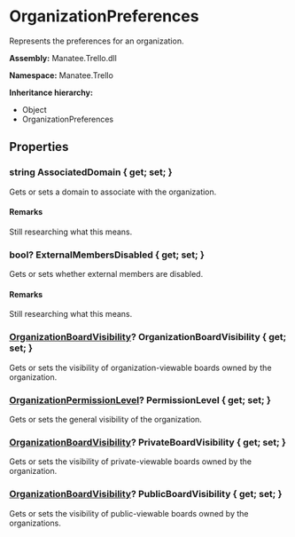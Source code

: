 # OrganizationPreferences

Represents the preferences for an organization.

**Assembly:** Manatee.Trello.dll

**Namespace:** Manatee.Trello

**Inheritance hierarchy:**

- Object
- OrganizationPreferences

## Properties

### string AssociatedDomain { get; set; }

Gets or sets a domain to associate with the organization.

#### Remarks

Still researching what this means.

### bool? ExternalMembersDisabled { get; set; }

Gets or sets whether external members are disabled.

#### Remarks

Still researching what this means.

### [OrganizationBoardVisibility](OrganizationBoardVisibility#organizationboardvisibility)? OrganizationBoardVisibility { get; set; }

Gets or sets the visibility of organization-viewable boards owned by the organization.

### [OrganizationPermissionLevel](OrganizationPermissionLevel#organizationpermissionlevel)? PermissionLevel { get; set; }

Gets or sets the general visibility of the organization.

### [OrganizationBoardVisibility](OrganizationBoardVisibility#organizationboardvisibility)? PrivateBoardVisibility { get; set; }

Gets or sets the visibility of private-viewable boards owned by the organization.

### [OrganizationBoardVisibility](OrganizationBoardVisibility#organizationboardvisibility)? PublicBoardVisibility { get; set; }

Gets or sets the visibility of public-viewable boards owned by the organizations.

